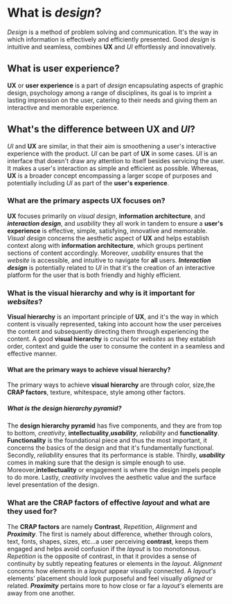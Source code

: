 # What is _design_?

_Design_ is a method of problem solving and communication. It's the way in which information is effectively and efficiently presented. Good _design_ is intuitive and seamless, combines **UX** and _UI_ effortlessly and innovatively.

## What is **user experience**?

**UX** or **user experience** is a part of _design_ encapsulating aspects of graphic design, psychology among a range of disciplines, its goal is to imprint a lasting impression on the user, catering to their needs and giving them an interactive and memorable experience.

## What's the difference between **UX** and _UI_?

_UI_ and **UX** are similar, in that their aim is smoothening a user's interactive experience with the product. _UI_ can be part of **UX** in some cases. _UI_ is an interface that doesn't draw any attention to itself besides servicing the user. It makes a user's interaction as simple and efficient as possible. Whereas, **UX** is a broader concept encompassing a larger scope of purposes and potentially including _UI_ as part of the **user's experience**.

### What are the primary aspects **UX** focuses on?

**UX** focuses primarily on _visual design_, **information architecture**, and **_interaction design_**, and _usability_ they all work in tandem to ensure a **user's experience** is effective, simple, satisfying, innovative and memorable. _Visual design_ concerns the aesthetic aspect of **UX** and helps establish context along with **information architecture**, which groups pertinent sections of content accordingly. Moreover, _usability_ ensures that the _website_ is accessible, and intuitive to navigate for **all** users. **_Interaction design_** is potentially related to _UI_ in that it's the creation of an interactive platform for the user that is both friendly and highly efficient.

### What is the **visual hierarchy** and why is it important for _websites_?

**Visual hierarchy** is an important principle of **UX**, and it's the way in which content is visually represented, taking into account how the user perceives the content and subsequently directing them through experiencing the content. A good **visual hierarchy** is crucial for _websites_ as they establish order, context and guide the user to consume the content in a seamless and effective manner.

#### What are the primary ways to achieve **visual hierarchy**?

The primary ways to achieve **visual hierarchy** are through color, size,the **CRAP factors**, texture, whitespace, style among other factors.

##### What is the **design hierarchy pyramid**?

The **design hierarchy pyramid** has five components, and they are from top to bottom, _creativity_, **intellectuality**,**_usability_**, _reliability_ and **functionality**. **Functionality** is the foundational piece and thus the most important, it concerns the basics of the design and that it's fundamentally functional. Secondly, _reliability_ ensures that its performance is stable. Thirdly, **_usability_** comes in making sure that the design is simple enough to use. Moreover,**intellectuality** or engagement is where the design impels people to do more. Lastly, _creativity_ involves the aesthetic value and the surface level presentation of the design.

### What are the **CRAP factors** of effective _layout_ and what are they used for?

The **CRAP factors** are namely **Contrast**, _Repetition_, _Alignment_ and **_Proximity_**. The first is namely about difference, whether through colors, text, fonts, shapes, sizes, etc...a user perceiving **contrast**, keeps them engaged and helps avoid confusion if the _layout_ is too monotonous. _Repetition_ is the opposite of contrast, in that it provides a sense of continuity by subtly repeating features or elements in the _layout_. _Alignment_ concerns how elements in a _layout_ appear visually connected. A _layout's_ elements' placement should look purposeful and feel visually _aligned_ or related. **_Proximity_** pertains more to how close or far a _layout's_ elements are away from one another.
